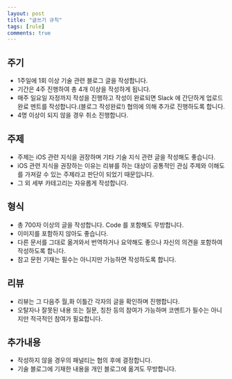 ```yaml
---
layout: post
title: "글쓰기 규칙"
tags: [rule]
comments: true
---
```


## 주기
- 1주일에 1회 이상 기술 관련 블로그 글을 작성합니다.
- 기간은 4주 진행하여 총 4개 이상을 작성하게 됩니다.
- 매주 일요일 자정까지 작성을 진행하고 작성이 완료되면 Slack 에 간단하게 업로드 완료 멘트를 작성합니다.(블로그 작성완료!)
협의에 의해 추가로 진행하도록 합니다.
- 4명 이상이 되지 않을 경우 취소 진행합니다.
## 주제
- 주제는 iOS 관련 지식을 권장하며 기타 기술 지식 관련 글을 작성해도 좋습니다.
- iOS 관련 지식을 권장하는 이유는 리뷰를 하는 대상이 공통적인 관심 주제와 이해도를 가져갈 수 있는 주제라고 판단이 되었기 때문입니다.
- 그 외 세부 카테고리는 자유롭게 작성합니다.
## 형식
- 총 700자 이상의 글을 작성합니다. Code 를 포함해도 무방합니다.
- 이미지를 포함하지 않아도 좋습니다.
- 다른 문서를 그대로 옮겨와서 번역하거나 요약해도 좋으나 자신의 의견을 포함하여 작성하도록 합니다.
- 참고 문헌 기재는 필수는 아니지만 가능하면 작성하도록 합니다.
## 리뷰
- 리뷰는 그 다음주 월,화 이틀간 각자의 글을 확인하며 진행합니다.
- 오탈자나 잘못된 내용 또는 질문, 칭찬 등의 참여가 가능하며 코멘트가 필수는 아니지만 적극적인 참여가 필요합니다.
## 추가내용
- 작성하지 않을 경우의 패널티는 협의 후에 결정합니다.
- 기술 블로그에 기재한 내용을 개인 블로그에 옮겨도 무방합니다.
